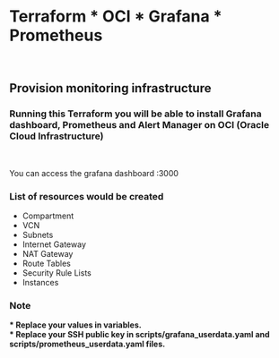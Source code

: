 <h1> Terraform * OCI * Grafana * Prometheus </h1><br>
<h2>Provision monitoring infrastructure</h2>
<h3>Running this Terraform you will be able to install Grafana dashboard, Prometheus and Alert Manager on OCI (Oracle Cloud Infrastructure)</h3>
<br>

You can access the grafana dashboard <public-ip>:3000

<h3> List of resources would be created </h3>
<ul>
<li>Compartment</li>
<li>VCN</li>
<li>Subnets</li>
<li>Internet Gateway</li>
<li>NAT Gateway</li>
<li>Route Tables</li>
<li>Security Rule Lists</li>
<li>Instances</li>
</ul> 

<h3>Note</h3>
<b> * Replace your values in variables.</b><br>
<b> * Replace your SSH public key in scripts/grafana_userdata.yaml and scripts/prometheus_userdata.yaml files.
